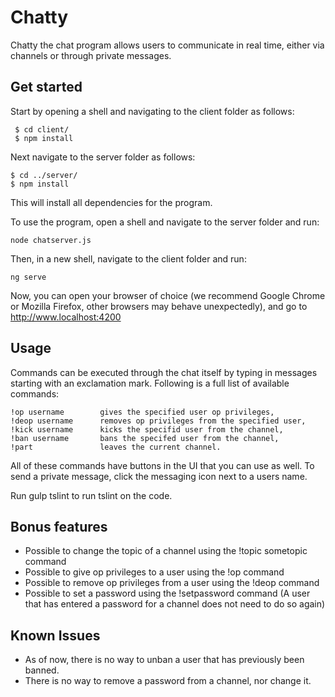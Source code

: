 Chatty
=======

Chatty the chat program allows users to communicate in real time, either via
channels or through private messages.


Get started
-------

Start by opening a shell and navigating to the client folder as follows:

     $ cd client/
     $ npm install

Next navigate to the server folder as follows:

    $ cd ../server/
    $ npm install

This will install all dependencies for the program.

To use the program, open a shell and navigate to the server folder and run:

    node chatserver.js

Then, in a new shell, navigate to the client folder and run:

    ng serve
Now, you can open your browser of choice (we recommend Google Chrome or
    Mozilla Firefox, other browsers may behave unexpectedly), and go to http://www.localhost:4200


Usage
-------
Commands can be executed through the chat itself by typing in messages starting
with an exclamation mark. Following is a full list of available commands:

    !op username        gives the specified user op privileges,
    !deop username      removes op privileges from the specified user,
    !kick username      kicks the specifid user from the channel,
    !ban username       bans the specifed user from the channel,
    !part               leaves the current channel.

All of these commands have buttons in the UI that you can use as well.
To send a private message, click the messaging icon next to a users name.

Run gulp tslint to run tslint on the code. 

Bonus features
-------

- Possible to change the topic of a channel using the !topic sometopic command
- Possible to give op privileges to a user using the !op command
- Possible to remove op privileges from a user using the !deop command
- Possible to set a password using the !setpassword command (A user that has entered a password for a channel does not need to do so again)

Known Issues
-------

- As of now, there is no way to unban a user that has previously been banned.
- There is no way to remove a password from a channel, nor change it.
